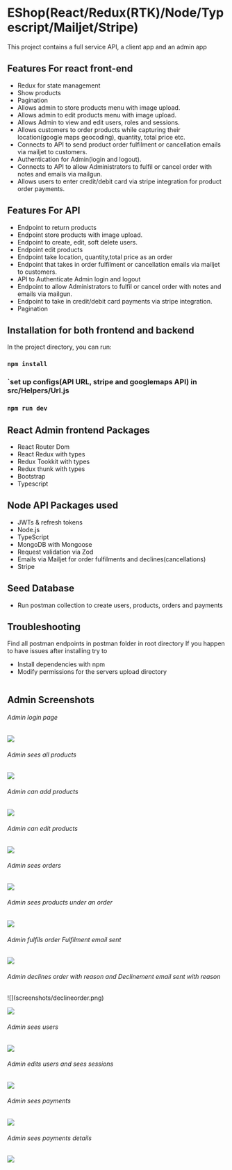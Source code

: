 # EShop(React/Redux(RTK)/Node/Typescript/Mailjet/Stripe)
This project contains a full service API, a client app and an admin app

## Features For react front-end
- Redux for state management
- Show products
- Pagination
- Allows admin to store products menu with image upload.
- Allows admin to edit products menu with image upload.
- Allows Admin to view and edit users, roles and sessions.
- Allows customers to order products while capturing their location(google maps geocoding), quantity, total price etc.
- Connects to API to send product order fulfilment or cancellation emails via mailjet to customers.
- Authentication for Admin(login and logout).
- Connects to API to allow Administrators to fulfil or cancel order with notes and emails via mailgun.
- Allows users to enter credit/debit card via stripe integration for product order payments.

## Features For API
- Endpoint to return products
- Endpoint store products with image upload.
- Endpoint to create, edit, soft delete users.
- Endpoint edit products
- Endpoint take location, quantity,total price as an order
- Endpoint that takes in order fulfilment or cancellation emails via mailjet to customers.
- API to Authenticate Admin login and logout
- Endpoint to allow Administrators to fulfil or cancel order with notes and emails via mailgun.
- Endpoint to take in credit/debit card payments via stripe integration.
- Pagination

## Installation for both frontend and backend

In the project directory, you can run:

### `npm install`
### `set up configs(API URL, stripe and googlemaps API) in src/Helpers/Url.js
### `npm run dev`

## React Admin frontend Packages
- React Router Dom
- React Redux with types
- Redux Tookkit with types
- Redux thunk with types
- Bootstrap
- Typescript

## Node API Packages used
- JWTs & refresh tokens
- Node.js
- TypeScript
- MongoDB with Mongoose
- Request validation via Zod
- Emails via Mailjet for order fulfilments and declines(cancellations)
- Stripe


## Seed Database
- Run postman collection to create users, products, orders and payments

## Troubleshooting
Find all postman endpoints in postman folder in root directory
If you happen to have issues after installing try to

- Install dependencies with npm
- Modify permissions for the servers upload  directory
```
```
<h2 id="screenshots">Admin Screenshots</h2>

<h6> Admin login page </h6>

![](screenshots/admin_login.png)

<h6> Admin sees all products </h6>

![](screenshots/products.png)

<h6> Admin can add products </h6>

![](screenshots/addproducts.png)

<h6> Admin can edit products </h6>

![](screenshots/editproducts.png)

<h6> Admin sees orders </h6>

![](screenshots/orders.png)

<h6> Admin sees products under an order </h6>

![](screenshots/productorders.png)


<h6> Admin fulfils order Fulfilment email sent </h6>

![](screenshots/order_fulfilment.png)

<h6> Admin declines order with reason and Declinement email sent with reason </h6>
![](screenshots/declineorder.png)

![](screenshots/decline_email.png)

<h6> Admin sees users</h6>

![](screenshots/users.png)

<h6> Admin edits users and sees sessions </h6>

![](screenshots/editusers.png)

<h6> Admin sees payments </h6>

![](screenshots/payments.png)

<h6> Admin sees payments details </h6>

![](screenshots/paymentdetails.png)
